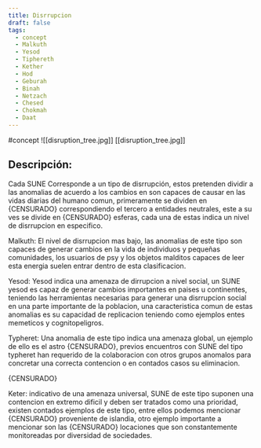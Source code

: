 ```yaml
---
title: Disrrupcion
draft: false
tags:
  - concept
  - Malkuth
  - Yesod
  - Tiphereth
  - Kether
  - Hod
  - Geburah
  - Binah
  - Netzach
  - Chesed
  - Chokmah
  - Daat
---
```


#concept 
![[disruption_tree.jpg]]
[[disruption_tree.jpg]]
## Descripción:
Cada SUNE Corresponde a un tipo de disrrupción, estos pretenden dividir a las anomalias de acuerdo a los cambios en son capaces de causar en las vidas diarias del humano comun, primeramente se dividen en {CENSURADO} correspondiendo el tercero a entidades neutrales, este a su ves se divide en {CENSURADO} esferas, cada una de estas indica un nivel de disrrupcion en especifico.

Malkuth: El nivel de disrrupcion mas bajo, las anomalias de este tipo son capaces de generar cambios en la vida de individuos y pequeñas comunidades, los usuarios de psy y los objetos malditos capaces de leer esta energia suelen entrar dentro de esta clasificacion.

Yesod: Yesod indica una amenaza de dirrupcion a nivel social, un SUNE yesod es capaz de generar cambios importantes en paises u continentes, teniendo las herramientas necesarias para generar una disrrupcion social en una parte importante de la poblacion, una caracteristica comun de estas anomalias es su capacidad de replicacion teniendo como ejemplos entes memeticos y cognitopeligros.

Typheret: Una anomalia de este tipo indica una amenaza global, un ejemplo de ello es el astro {CENSURADO}, previos encuentros con SUNE del tipo typheret han requerido de la colaboracion con otros grupos anomalos para concretar una correcta contencion o en contados casos su eliminacion.

{CENSURADO}

Keter: indicativo de una amenaza universal, SUNE de este tipo suponen una contencion en extremo dificil y deben ser tratados como una prioridad, existen contados ejemplos de este tipo, entre ellos podemos mencionar {CENSURADO} proveniente de islandia, otro ejemplo importante a mencionar son las {CENSURADO} locaciones que son constantemente monitoreadas por diversidad de sociedades.

